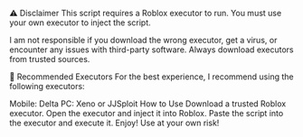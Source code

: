 ⚠️ Disclaimer
This script requires a Roblox executor to run. You must use your own executor to inject the script.

I am not responsible if you download the wrong executor, get a virus, or encounter any issues with third-party software. Always download executors from trusted sources.

🔧 Recommended Executors
For the best experience, I recommend using the following executors:

Mobile: Delta
PC: Xeno or JJSploit
How to Use
Download a trusted Roblox executor.
Open the executor and inject it into Roblox.
Paste the script into the executor and execute it.
Enjoy!
Use at your own risk! 

